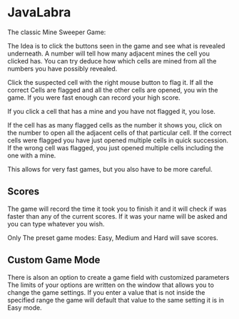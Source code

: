 JavaLabra
=========

The classic Mine Sweeper Game:

The Idea is to click the buttons seen in the game and see what is revealed underneath.
A number will tell how many adjacent mines the cell you clicked has.
You can try deduce how which cells are mined from all the numbers you have possibly revealed.

Click the suspected cell with the right mouse button to flag it.
If all the correct Cells are flagged and all the other cells are opened, you win the game.
If you were fast enough can record your high score.

If you click a cell that has a mine and you have not flagged it, you lose.

If the cell has as many flagged cells as the number it shows you, click on the number to open all
the adjacent cells of that particular cell. If the correct cells were flagged you have just opened multiple
cells in quick succession. If the wrong cell was flagged, you just opened multiple cells including the one
with a mine.

This allows for very fast games, but you also have to be more careful.

Scores
------

The game will record the time it took you to finish it and it will check if was
faster than any of the current scores. If it was your name will be asked and you can
type whatever you wish.

Only The preset game modes: Easy, Medium and Hard will save scores.

Custom Game Mode
----------------

There is alson an option to create a game field with customized parameters
The limits of your options are written on the window that allows you to change
the game settings. If you enter a value that is not inside the specified range
the game will default that value to the same setting it is in Easy mode.
